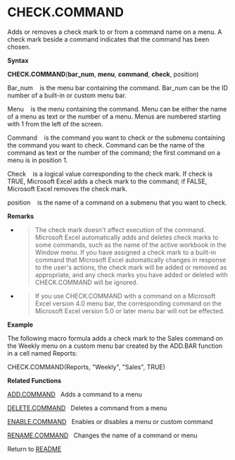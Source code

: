# CHECK.COMMAND

Adds or removes a check mark to or from a command name on a menu. A
check mark beside a command indicates that the command has been chosen.

**Syntax**

**CHECK.COMMAND**(**bar\_num**, **menu**, **command**, **check**,
position)

Bar\_num&nbsp;&nbsp;&nbsp;&nbsp;is the menu bar containing the command.
Bar\_num can be the ID number of a built-in or custom menu bar.

Menu&nbsp;&nbsp;&nbsp;&nbsp;is the menu containing the command. Menu can
be either the name of a menu as text or the number of a menu. Menus are
numbered starting with 1 from the left of the screen.

Command&nbsp;&nbsp;&nbsp;&nbsp;is the command you want to check or the
submenu containing the command you want to check. Command can be the
name of the command as text or the number of the command; the first
command on a menu is in position 1.

Check&nbsp;&nbsp;&nbsp;&nbsp;is a logical value corresponding to the
check mark. If check is TRUE, Microsoft Excel adds a check mark to the
command; if FALSE, Microsoft Excel removes the check mark.

position&nbsp;&nbsp;&nbsp;&nbsp;is the name of a command on a submenu
that you want to check.

**Remarks**

  - > The check mark doesn't affect execution of the command. Microsoft
    > Excel automatically adds and deletes check marks to some commands,
    > such as the name of the active workbook in the Window menu. If you
    > have assigned a check mark to a built-in command that Microsoft
    > Excel automatically changes in response to the user's actions, the
    > check mark will be added or removed as appropriate, and any check
    > marks you have added or deleted with CHECK.COMMAND will be
    > ignored.

  - > If you use CHECK.COMMAND with a command on a Microsoft Excel
    > version 4.0 menu bar, the corresponding command on the Microsoft
    > Excel version 5.0 or later menu bar will not be effected.


**Example**

The following macro formula adds a check mark to the Sales command on
the Weekly menu on a custom menu bar created by the ADD.BAR function in
a cell named Reports:

CHECK.COMMAND(Reports, "Weekly", "Sales", TRUE)

**Related Functions**

[ADD.COMMAND](ADD.COMMAND.md)&nbsp;&nbsp;&nbsp;Adds a command to a menu

[DELETE.COMMAND](DELETE.COMMAND.md)&nbsp;&nbsp;&nbsp;Deletes a command from a menu

[ENABLE.COMMAND](ENABLE.COMMAND.md)&nbsp;&nbsp;&nbsp;Enables or disables a menu or custom
command

[RENAME.COMMAND](RENAME.COMMAND.md)&nbsp;&nbsp;&nbsp;Changes the name of a command or menu



Return to [README](README.md#C)


